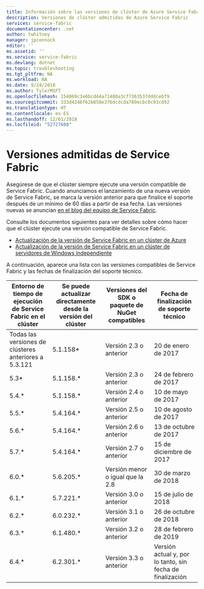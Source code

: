 ```yaml
---
title: Información sobre las versiones de clúster de Azure Service Fabric | Microsoft Docs
description: Versiones de clúster admitidas de Azure Service Fabric
services: service-fabric
documentationcenter: .net
author: twhitney
manager: jpconnock
editor: ''
ms.assetid: ''
ms.service: service-fabric
ms.devlang: dotnet
ms.topic: troubleshooting
ms.tgt_pltfrm: NA
ms.workload: NA
ms.date: 9/24/2018
ms.author: TylerMSFT
ms.openlocfilehash: 154869c3e6bcd44a71480a3cf7363537dddcebf9
ms.sourcegitcommit: 333d4246f62b858e376dcdcda789ecbc0c93cd92
ms.translationtype: HT
ms.contentlocale: es-ES
ms.lasthandoff: 12/01/2018
ms.locfileid: "52727688"
---
```

# <a name="supported-service-fabric-versions"></a>Versiones admitidas de Service Fabric

Asegúrese de que el clúster siempre ejecute una versión compatible de Service Fabric. Cuando anunciamos el lanzamiento de una nueva versión de Service Fabric, se marca la versión anterior para que finalice el soporte después de un mínimo de 60 días a partir de esa fecha. Las versiones nuevas se anuncian [en el blog del equipo de Service Fabric](https://blogs.msdn.microsoft.com/azureservicefabric/).

Consulte los documentos siguientes para ver detalles sobre cómo hacer que el clúster ejecute una versión compatible de Service Fabric.

- [Actualización de la versión de Service Fabric en un clúster de Azure ](service-fabric-cluster-upgrade.md)
- [Actualización de la versión de Service Fabric en un clúster de servidores de Windows independiente ](service-fabric-cluster-upgrade-windows-server.md)

A continuación, aparece una lista con las versiones compatibles de Service Fabric y las fechas de finalización del soporte técnico.

| **Entorno de tiempo de ejecución de Service Fabric en el clúster** | **Se puede actualizar directamente desde la versión del clúster** |**Versiones del SDK o paquete de NuGet compatibles** | **Fecha de finalización de soporte técnico** |
| --- | --- |--- | --- |
| Todas las versiones de clústeres anteriores a 5.3.121 | 5.1.158* |Versión 2.3 o anterior |20 de enero de 2017 |
| 5.3* | 5.1.158.* |Versión 2.3 o anterior |24 de febrero de 2017 |
| 5.4.* | 5.1.158.* |Versión 2.4 o anterior |10 de mayo de 2017       |
| 5.5.* | 5.4.164.* |Versión 2.5 o anterior |10 de agosto de 2017    |
| 5.6.* | 5.4.164.* |Versión 2.6 o anterior |13 de octubre de 2017   |
| 5.7.* | 5.4.164.* |Versión 2.7 o anterior |15 de diciembre de 2017  |
| 6.0.* | 5.6.205.* |Versión menor o igual que la 2.8 |30 de marzo de 2018     |
| 6.1.* | 5.7.221.* |Versión 3.0 o anterior |15 de julio de 2018      |
| 6.2.* | 6.0.232.* |Versión 3.1 o anterior |26 de octubre de 2018   |
| 6.3.* | 6.1.480.* |Versión 3.2 o anterior |28 de febrero de 2019  |
| 6.4.* | 6.2.301.* |Versión 3.3 o anterior |Versión actual y, por lo tanto, sin fecha de finalización |